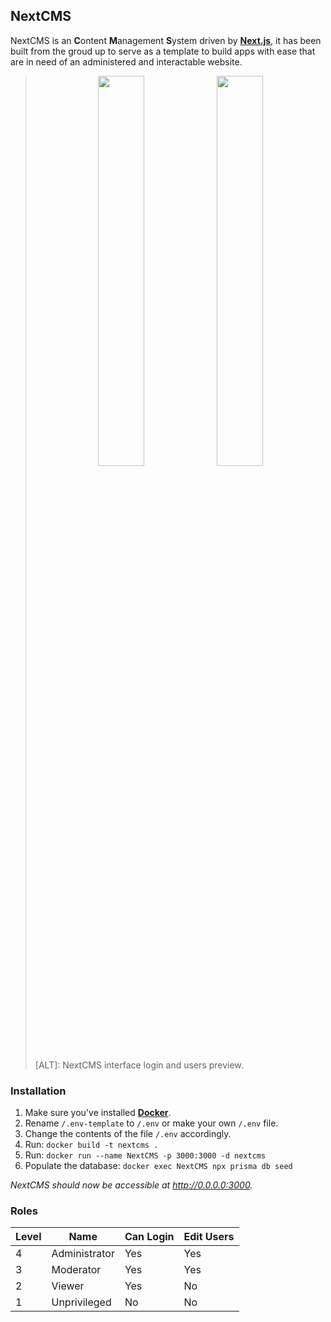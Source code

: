 
## NextCMS

NextCMS is an **C**ontent **M**anagement **S**ystem driven by **[Next.js](https://nextjs.org/)**, it has been built from the groud up to serve as a template to build apps with ease that are in need of an administered and interactable website.

> <p align="center">
>   <img width="40%" src="http://cdn.thijmenheuvelink.nl/github-nextcms-assets-login">
>   <img width="40%" src="http://cdn.thijmenheuvelink.nl/github-nextcms-assets-users">
> </p>
> [ALT]: NextCMS interface login and users preview.

### Installation

1. Make sure you've installed **[Docker](https://www.docker.com)**.
2. Rename `/.env-template` to `/.env` or make your own `/.env` file.
3. Change the contents of the file `/.env` accordingly.
4. Run: `docker build -t nextcms .`
5. Run: `docker run --name NextCMS -p 3000:3000 -d nextcms`
6. Populate the database: `docker exec NextCMS npx prisma db seed`

_NextCMS should now be accessible at http://0.0.0.0:3000._

### Roles
Level | Name | Can Login | Edit Users
-|-|-|-
4 | Administrator | Yes | Yes
3 | Moderator | Yes | Yes
2 | Viewer | Yes | No
1 | Unprivileged | No | No
